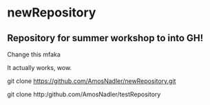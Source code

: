 # newRepository

## Repository for summer workshop to into GH!

Change this mfaka

It actually works, wow. 

git clone https://github.com/AmosNadler/newRepository.git


git clone http:/github.com/AmosNadler/testRepository